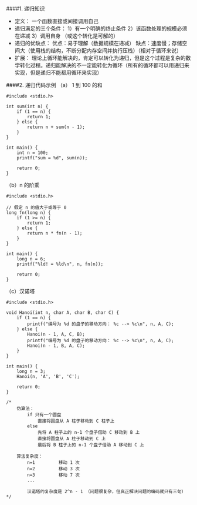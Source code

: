 ####1. 递归知识
- 定义：
一个函数直接或间接调用自己
- 递归满足的三个条件：
1）有一个明确的终止条件
2）该函数处理的规模必须在递减
3）调用自身 （或这个转化是可解的）
- 递归的优缺点：
优点：易于理解（数据规模在递减）
缺点：速度慢；存储空间大（使用栈的结构，不断分配内存空间并执行压栈）（相对于循环来说）
- 扩展：
理论上循环能解决的，肯定可以转化为递归，但是这个过程是复杂的数学转化过程。递归能解决的不一定能转化为循环（所有的循环都可以用递归来实现，但是递归不能都用循环来实现）


####2. 递归代码示例
（a） 1 到 100 的和
```
#include <stdio.h>

int sum(int n) {
    if (1 == n) {
        return 1;
    } else {
        return n + sum(n - 1);
    }
}

int main() {
    int n = 100;
    printf("sum = %d", sum(n));

    return 0;
}

```

（b）n 的阶乘
```
#include <stdio.h>

// 假定 n 的值大于或等于 0
long fn(long n) {
    if (1 >= n) {
        return 1;
    } else {
        return n * fn(n - 1);
    }
}

int main() {
    long n = 6;
    printf("%ld! = %ld\n", n, fn(n));

    return 0;
}
```

（c）汉诺塔
```
#include <stdio.h>

void Hanoi(int n, char A, char B, char C) {
    if (1 == n) {
        printf("编号为 %d 的盘子的移动方向： %c --> %c\n", n, A, C);
    } else {
        Hanoi(n - 1, A, C, B);
        printf("编号为 %d 的盘子的移动方向： %c --> %c\n", n, A, C);
        Hanoi(n - 1, B, A, C);
    }
}

int main() {
    long n = 3;
    Hanoi(n, 'A', 'B', 'C');

    return 0;
}

/*
    伪算法：
        if 只有一个圆盘
            直接将圆盘从 A 柱子移动到 C 柱子上
        else
            先将 A 柱子上的 n-1 个盘子借助 C 移动到 B 上
            直接将圆盘从 A 柱子移动到 C 上
            最后将 B 柱子上的 n-1 个盘子借助 A 移动到 C 上

    算法复杂度：
        n=1         移动 1 次
        n=2         移动 3 次
        n=3         移动 7 次
        ...

        汉诺塔的复杂度是 2^n - 1 （问题很复杂，但真正解决问题的编码就只有三句）
*/
```

